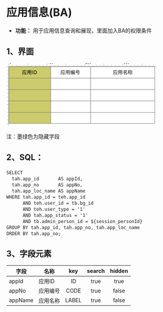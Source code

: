 # 应用信息(BA)
- **功能：** 用于应用信息查询和展现，里面加入BA的权限条件

## 1、界面
![](./../img/dynobj/应用信息(BA).png)

注：墨绿色为隐藏字段

## 2、SQL：
```
SELECT
  tah.app_id       AS appId,
  tah.app_no       AS appNo,
  tah.app_loc_name AS appName 
WHERE tah.app_id = teh.app_id
      AND teh.user_id = tb.bg_id
      AND teh.user_type = '1'
      AND tah.app_status = '1'
      AND tb.admin_person_id = ${session_personId}
GROUP BY tah.app_id, tah.app_no, tah.app_loc_name
ORDER BY tah.app_no; 
```

## 3、字段元素
|字段|名称|key|search|hidden|
|---|---|:---:|:---:|:---:|
|appId|应用ID|ID|true|true|
|appNo|应用编号|CODE|true|false|
|appName|应用名称|LABEL|true|false|



